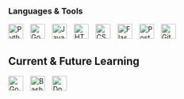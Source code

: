 
<h3>Languages & Tools </h3>

<div>
  <img aling="left" alt="Python" width="30px" style="padding-right:10px;" src="https://cdn.jsdelivr.net/gh/devicons/devicon@latest/icons/python/python-original.svg" />
  <img aling="left" alt="Go" width="30px" style="padding-right:10px;" src="https://cdn.jsdelivr.net/gh/devicons/devicon@latest/icons/go/go-original-wordmark.svg" />    
  <img aling="left" alt="Java" width="30px" style="padding-right:10px;" src="https://cdn.jsdelivr.net/gh/devicons/devicon@latest/icons/java/java-original.svg" /> 
  <img aling="left" alt="HTML" width="30px" style="padding-right:10px;" src="https://cdn.jsdelivr.net/gh/devicons/devicon@latest/icons/html5/html5-original.svg" />
  <img aling="left" alt="CSS" width="30px" style="padding-right:10px;" 
  src="https://cdn.jsdelivr.net/gh/devicons/devicon@latest/icons/css3/css3-original.svg" />
  <img aling="left" alt="Flask" width="30px" style="padding-right:10px;" 
  src="https://cdn.jsdelivr.net/gh/devicons/devicon@latest/icons/flask/flask-original.svg" />         
  <img aling="left" alt="Postgresql" width="30px" style="padding-right:10px;" 
  src="https://cdn.jsdelivr.net/gh/devicons/devicon@latest/icons/postgresql/postgresql-original.svg" />
  <img aling="left" alt="Git" width="30px" style="padding-right:10px;" 
  src="https://cdn.jsdelivr.net/gh/devicons/devicon@latest/icons/git/git-original.svg" />
</div>


<h2>Current & Future Learning</h2>

<div>
  <img aling="left" alt="Go" width="30px" style="padding-right:10px;" src="https://cdn.jsdelivr.net/gh/devicons/devicon@latest/icons/go/go-original-wordmark.svg" />  
  <img aling="left" alt="Bash" width="30px" style="padding-right:10px;" 
  src="https://cdn.jsdelivr.net/gh/devicons/devicon@latest/icons/bash/bash-original.svg" />
  <img aling="left" alt="Docker" width="30px" style="padding-right:10px;" 
  src="https://cdn.jsdelivr.net/gh/devicons/devicon@latest/icons/docker/docker-original.svg" />
</div>
